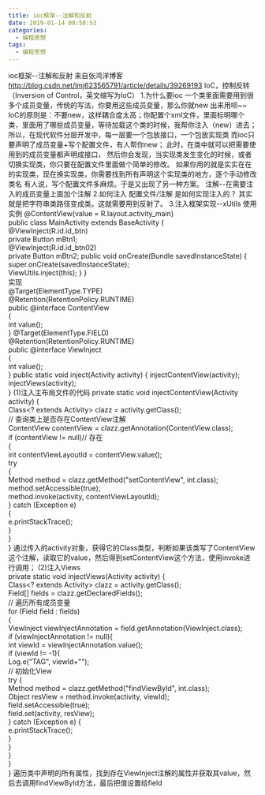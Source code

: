 ```yaml
---
title: ioc框架--注解和反射
date: 2019-01-14 08:58:53
categories:
  - 编程思想
tags:
  - 编程思想
---
```


ioc框架--注解和反射
来自张鸿洋博客 http://blog.csdn.net/lmj623565791/article/details/39269193
IoC，控制反转（Inversion of Control，英文缩写为IoC）
1.为什么要ioc
	一个类里面需要用到很多个成员变量，传统的写法，你要用这些成员变量，那么你就new 出来用呗~~
	IoC的原则是：不要new，这样耦合度太高；你配置个xml文件，里面标明哪个类，里面用了哪些成员变量，等待加载这个类的时候，我帮你注入（new）进去；
	所以，在现代软件分层开发中，每一层要一个包放接口，一个包放实现类
		而ioc只要声明了成员变量+写个配置文件，有人帮你new；
		此时，在类中就可以把需要使用到的成员变量都声明成接口，
		然后你会发现，当实现类发生变化的时候，或者切换实现类，你只要在配置文件里面做个简单的修改。
		如果你用的就是实实在在的实现类，现在换实现类，你需要找到所有声明这个实现类的地方，逐个手动修改类名
	有人说，写个配置文件多麻烦。于是又出现了另一种方案。
	注解--在需要注入的成员变量上面加个注解
2.如何注入
	配置文件/注解 是如何实现注入的？
	其实就是把字符串类路径变成类。这就需要用到反射了。
3.注入框架实现--xUtils
	使用实例
		@ContentView(value = R.layout.activity_main)  
		public class MainActivity extends BaseActivity {  
			@ViewInject(R.id.id_btn)  
			private Button mBtn1;  
			@ViewInject(R.id.id_btn02)  
			private Button mBtn2; 
			public void onCreate(Bundle savedInstanceState) {
				super.onCreate(savedInstanceState);								
				ViewUtils.inject(this);	
			}
		}	
	实现	
		@Target(ElementType.TYPE)  
		@Retention(RetentionPolicy.RUNTIME)  
		public @interface ContentView  
		{  
			int value();  
		} 
		@Target(ElementType.FIELD)  
		@Retention(RetentionPolicy.RUNTIME)  
		public @interface ViewInject  
		{  
			int value();  
		}
		public static void inject(Activity activity) { 
			injectContentView(activity);  
			injectViews(activity);  
		} 
		(1)注入主布局文件的代码
			private static void injectContentView(Activity activity) {  
				Class<? extends Activity> clazz = activity.getClass();  
				// 查询类上是否存在ContentView注解  
				ContentView contentView = clazz.getAnnotation(ContentView.class);  
				if (contentView != null)// 存在  
				{  
					int contentViewLayoutId = contentView.value();  
					try  
					{  
						Method method = clazz.getMethod("setContentView", int.class);  
						method.setAccessible(true);  
						method.invoke(activity, contentViewLayoutId);  
					} catch (Exception e)  
					{  
						e.printStackTrace();  
					}  
				}  
			} 
			通过传入的activity对象，获得它的Class类型，判断如果该类写了ContentView这个注解，读取它的value，然后得到setContentView这个方法，使用invoke进行调用；
		(2)注入Views	
			private static void injectViews(Activity activity) {  
				Class<? extends Activity> clazz = activity.getClass();  
				Field[] fields = clazz.getDeclaredFields();  
				// 遍历所有成员变量  
				for (Field field : fields)  
				{   
					ViewInject viewInjectAnnotation = field.getAnnotation(ViewInject.class);  
					if (viewInjectAnnotation != null){  
						int viewId = viewInjectAnnotation.value();  
						if (viewId != -1){  
							Log.e("TAG", viewId+"");  
							// 初始化View  
							try {  
								Method method = clazz.getMethod("findViewById", int.class);  
								Object resView = method.invoke(activity, viewId);  
								field.setAccessible(true);  
								field.set(activity, resView);  
							} catch (Exception e) {  
								e.printStackTrace();  
							}  
						}  
					}  
				}  		  
			} 
			遍历类中声明的所有属性，找到存在ViewInject注解的属性并获取其value，然后去调用findViewById方法，最后把值设置给field